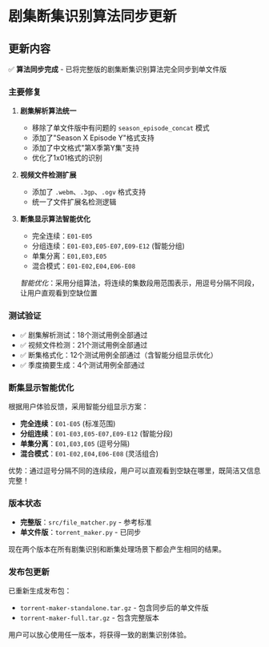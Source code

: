 # 剧集断集识别算法同步更新

## 更新内容

✅ **算法同步完成** - 已将完整版的剧集断集识别算法完全同步到单文件版

### 主要修复

1. **剧集解析算法统一**
   - 移除了单文件版中有问题的 `season_episode_concat` 模式
   - 添加了"Season X Episode Y"格式支持
   - 添加了中文格式"第X季第Y集"支持
   - 优化了1x01格式的识别

2. **视频文件检测扩展**
   - 添加了 `.webm`、`.3gp`、`.ogv` 格式支持
   - 统一了文件扩展名检测逻辑

3. **断集显示算法智能优化**
   - 完全连续：`E01-E05`
   - 分组连续：`E01-E03,E05-E07,E09-E12` (智能分组)
   - 单集分离：`E01,E03,E05`
   - 混合模式：`E01-E02,E04,E06-E08`
   
   *智能优化*：采用分组算法，将连续的集数段用范围表示，用逗号分隔不同段，让用户直观看到空缺位置

### 测试验证

- ✅ 剧集解析测试：18个测试用例全部通过
- ✅ 视频文件检测：21个测试用例全部通过
- ✅ 断集格式化：12个测试用例全部通过（含智能分组显示优化）
- ✅ 季度摘要生成：4个测试用例全部通过

### 断集显示智能优化

根据用户体验反馈，采用智能分组显示方案：
- **完全连续**：`E01-E05` (标准范围)
- **分组连续**：`E01-E03,E05-E07,E09-E12` (智能分段)
- **单集分离**：`E01,E03,E05` (逗号分隔)
- **混合模式**：`E01-E02,E04,E06-E08` (灵活组合)

优势：通过逗号分隔不同的连续段，用户可以直观看到空缺在哪里，既简洁又信息完整！

### 版本状态

- **完整版**：`src/file_matcher.py` - 参考标准
- **单文件版**：`torrent_maker.py` - 已同步

现在两个版本在所有剧集识别和断集处理场景下都会产生相同的结果。

### 发布包更新

已重新生成发布包：
- `torrent-maker-standalone.tar.gz` - 包含同步后的单文件版
- `torrent-maker-full.tar.gz` - 包含完整版本

用户可以放心使用任一版本，将获得一致的剧集识别体验。
